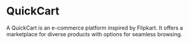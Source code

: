 # QuickCart
  A QuickCart is an e-commerce platform inspired by Flipkart. It offers a marketplace for diverse products with options for seamless browsing.

